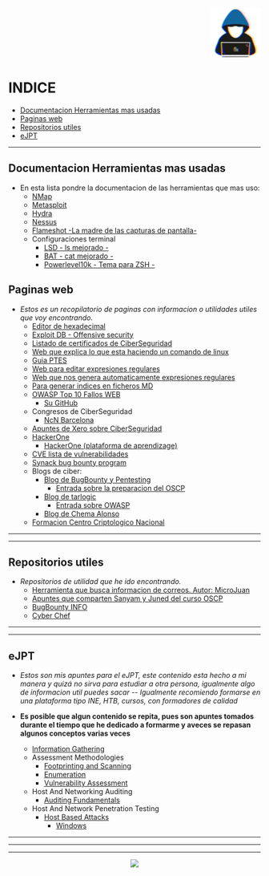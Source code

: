 <p witdh="25%" align="left">
    
</p>
<p witdh="25%" align="right">
  <img witdh="100px" height="100px" src="img/zhacker.gif">  
</p>

# INDICE

- [Documentacion Herramientas mas usadas](#documentacion-herramientas-mas-usadas)
- [Paginas web](#paginas-web)
- [Repositorios utiles](#repositorios-utiles)
- [eJPT](#ejpt)

---

## Documentacion Herramientas mas usadas

- En esta lista pondre la documentacion de las herramientas que mas uso:
    - [NMap](https://nmap.org/)
    - [Metasploit](https://docs.metasploit.com/)
    - [Hydra](https://github.com/vanhauser-thc/thc-hydra)
    - [Nessus](https://docs.tenable.com/nessus/10_4/Content/GetStarted.htm)
    - [Flameshot -La madre de las capturas de pantalla-](https://flameshot.org/)
    - Configuraciones terminal
      - [LSD - ls mejorado -](https://github.com/Peltoche/lsdsudo)
      - [BAT - cat mejorado -](https://github.com/sharkdp/bat)
      - [Powerlevel10k - Tema para ZSH -](https://github.com/romkatv/powerlevel10k)
    

## Paginas web
- *Estos es un recopilatorio de paginas con informacion o utilidades utiles que voy encontrando.*
    - [Editor de hexadecimal](https://hexed.it/)
    - [Exploit DB - Offensive security](https://www.exploit-db.com/)
    - [Listado de certificados de CiberSeguridad](https://pauljerimy.com/security-certification-roadmap/)
    - [Web que explica lo que esta haciendo un comando de linux](https://explainshell.com/)
    - [Guia PTES](http://www.pentest-standard.org/index.php/PTES_Technical_Guidelines)
    - [Web para editar expresiones regulares](https://regex101.com/)
    - [Web que nos genera automaticamente expresiones regulares](https://www.autoregex.xyz/)
    - [Para generar indices en ficheros MD](https://luciopaiva.com/markdown-toc/)
    - [OWASP Top 10 Fallos WEB](https://owasp.org/www-project-top-ten/)
      - [Su GitHub](https://github.com/OWASP/www-project-top-ten/blob/master/index.md)
    - Congresos de CiberSeguridad
      - [NcN Barcelona](https://www.noconname.org/)
    - [Apuntes de Xero sobre CiberSeguridad](https://hack.xero-sec.com)
    - [HackerOne](https://www.hackerone.com)
      - [HackerOne (plataforma de aprendizage)](https://www.hacker101.com/)
    - [CVE lista de vulnerabilidades](https://cve.mitre.org)
    - [Synack bug bounty program](https://www.synack.com/red-team/)
    - Blogs de ciber:
      - [Blog de BugBounty y Pentesting](https://bugbountyguide.org)
        - [Entrada sobre la preparacion del OSCP](https://bugbountyguide.org/index.php/2022/11/29/oscp-preparation-with-active-directory/)
      - [Blog de tarlogic](https://www.tarlogic.com/es/blog)
        - [Entrada sobre OWASP](https://www.tarlogic.com/es/blog/metodologia-owasp/)
      - [Blog de Chema Alonso](https://www.elladodelmal.com/)
    - [Formacion Centro Criptologico Nacional](https://angeles-elearning.ccn-cert.cni.es/)

---
---
## Repositorios utiles 
- *Repositorios de utilidad que he ido encontrando.*
    - [Herramienta que busca informacion de correos. Autor: MicroJuan](https://github.com/micro-joan/D4TA-HUNTER)
    - [Apuntes que comparten Sanyam y Juned del curso OSCP](https://oscpnotes.infosecsanyam.in/My_OSCP_Preparation_Notes.html)
    - [BugBounty INFO](https://github.com/EdOverflow/bugbounty-cheatsheet)
    - [Cyber Chef](https://github.com/gchq/CyberChef)

---
---

## eJPT

- *Estos son mis apuntes para el eJPT, este contenido esta hecho a mi manera y quizá no sirva para estudiar a otra persona, igualmente algo de informacion util puedes sacar -- Igualmente recomiendo formarse en una plataforma tipo INE, HTB, cursos, con formadores de calidad*

- **Es posible que algun contenido se repita, pues son apuntes tomados durante el tiempo que he dedicado a formarme y aveces se repasan algunos conceptos varias veces**

    - [Information Gathering](eJPT/01%20-%20Information%20Gathering/01%20-%20Information%20Gathering.md)
    - Assessment Methodologies
        - [Footprinting and Scanning](/eJPT/02%20-%20Assessment%20Methodologies/01%20-%20Assesment%20Methodologies-Footprinting%20%26%20Scanning.md)
        - [Enumeration](/eJPT/02%20-%20Assessment%20Methodologies/02%20-%20Assesment%20Methodologies-Enumeration.md)
        - [Vulnerability Assessment](/eJPT/02%20-%20Assessment%20Methodologies/03%20-%20Assesment%20Methodologies-Vulnerability-Assessment.md)
    - Host And Networking Auditing
        - [Auditing Fundamentals](/eJPT/03%20-%20Host%20And%20Networking%20Auditing/01%20-%20Assesment%20Methodologies-Auditing-Fundamentals.md)
    - Host And Network Penetration Testing
        - [Host Based Attacks](/eJPT/04%20-%20Host%20And%20Network%20Penetration%20Testing/System-Host%20Based%20Attacks%20.md)
          - [Windows](/eJPT/04%20-%20Host%20And%20Network%20Penetration%20Testing/System-Host%20Based%20Attacks%20.md#Windows-Vulnerabilities)

---
---
---


<p align="center">
  <img witdh="150px" height="150px" src="img/hacking-bunny.gif">  
</p>

